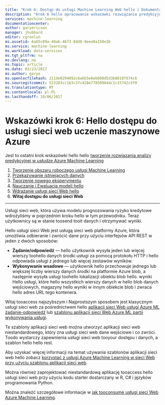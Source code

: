 ```yaml
---
title: "Krok 6: Dostęp do usługi Machine Learning Web hello | Dokumentacja firmy Microsoft"
description: "Krok 6 hello opracowanie wskazówki rozwiązanie predykcyjne: dostęp do usługi sieci Web Azure Machine Learning active."
services: machine-learning
documentationcenter: 
author: garyericson
manager: jhubbard
editor: cgronlun
ms.assetid: 6a65c89a-40ab-4673-8dd8-8eee0a150e3b
ms.service: machine-learning
ms.workload: data-services
ms.tgt_pltfrm: na
ms.devlang: na
ms.topic: article
ms.date: 03/23/2017
ms.author: garye
ms.openlocfilehash: 211de0294092c6a6b5e6eb608d5d3b88107674c6
ms.sourcegitcommit: 523283cc1b3c37c428e77850964dc1c33742c5f0
ms.translationtype: MT
ms.contentlocale: pl-PL
ms.lasthandoff: 10/06/2017
---
```

# <a name="walkthrough-step-6-access-hello-azure-machine-learning-web-service"></a>Wskazówki krok 6: Hello dostępu do usługi sieci web uczenie maszynowe Azure

Jest to ostatni krok wskazówki hello hello [tworzenie rozwiązania analizy predykcyjnej w usłudze Azure Machine Learning](machine-learning-walkthrough-develop-predictive-solution.md)

1. [Tworzenie obszaru roboczego usługi Machine Learning](machine-learning-walkthrough-1-create-ml-workspace.md)
2. [Przekazywanie istniejących danych](machine-learning-walkthrough-2-upload-data.md)
3. [Tworzenie nowego eksperymentu](machine-learning-walkthrough-3-create-new-experiment.md)
4. [Nauczanie i Ewaluacja modeli hello](machine-learning-walkthrough-4-train-and-evaluate-models.md)
5. [Wdrażanie usługi sieci Web hello](machine-learning-walkthrough-5-publish-web-service.md)
6. **Witaj dostępu do usługi sieci Web**

- - -
Usługi sieci web, która używa modelu prognozowania ryzyko kredytowe wdrożyliśmy w poprzednim kroku hello w tym przewodniku. Teraz użytkownicy są w stanie toosend tooit danych i otrzymywać wyniki. 

Hello usługi sieci Web jest usługą sieci web platformy Azure, która umożliwia odbieranie i zwrócić dane przy użyciu interfejsów API REST w jeden z dwóch sposobów:  

* **Żądanie/odpowiedź** — hello użytkownik wysyła jeden lub więcej wierszy toohello danych środki usługi za pomocą protokołu HTTP i hello odpowiada usługi z jednego lub więcej zestawów wyników.
* **Wykonywanie wsadowe** — użytkownik hello przechowuje jednego lub większej liczby wierszy danych środki na platformie Azure blob, a następnie wysyła usługi toohello lokalizacji obiektu blob hello. wyniki Hello usługi, które hello wszystkich wierszy danych w hello blob danych wejściowych, magazyny hello wyniki w innym obiekcie blob i zwraca hello adres URL tego kontenera.  

Witaj tooaccess najszybszym i Najprostszym sposobem jest klasycznym usługi sieci web za pośrednictwem hello [aplikacji sieci Web usługi Azure ML żądanie-odpowiedź](https://azure.microsoft.com/marketplace/partners/microsoft/azuremlaspnettemplateforrrs/) lub [szablonu aplikacji sieci Web Azure ML partii wykonywania usługi](https://azure.microsoft.com/marketplace/partners/microsoft/azuremlbeswebapptemplate/).

Te szablony aplikacji sieci web można utworzyć aplikacji sieci web niestandardowego, który zna usługi sieci web dane wejściowe i co zwróci. Toodo wystarczy zapewnienia usługi sieci web tooyour dostępu i danych, a szablon hello hello rest.

Aby uzyskać więcej informacji na temat używania szablonów aplikacji sieci web hello zobacz [korzystać z usługi Azure Machine Learning w sieci Web przy użyciu szablonu aplikacji sieci web](machine-learning-consume-web-service-with-web-app-template.md).

Można również zaprojektować niestandardową aplikację tooaccess hello usługi sieci web przy użyciu kodu starter dostarczany w R, C# i języków programowania Python.

Można znaleźć szczegółowe informacje w [jak tooconsume usługi sieci Web Azure Machine Learning](machine-learning-consume-web-services.md).

